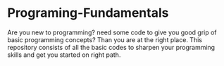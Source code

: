 # Programing-Fundamentals
Are you new to programming? need some code to give you good grip of basic programming concepts? Than you are at the right place. This repository consists of all the basic codes to sharpen your programming skills and get you started on right path.
